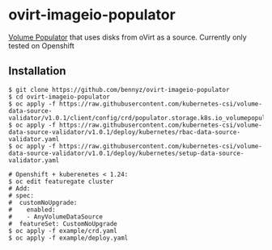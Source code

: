 # ovirt-imageio-populator
 
[Volume Populator](https://kubernetes.io/blog/2022/05/16/volume-populators-beta/) that uses disks from oVirt as a source.
Currently only tested on Openshift

## Installation

```shell
$ git clone https://github.com/bennyz/ovirt-imageio-populator
$ cd ovirt-imageio-populator
$ oc apply -f https://raw.githubusercontent.com/kubernetes-csi/volume-data-source-validator/v1.0.1/client/config/crd/populator.storage.k8s.io_volumepopulators.yaml
$ oc apply -f https://raw.githubusercontent.com/kubernetes-csi/volume-data-source-validator/v1.0.1/deploy/kubernetes/rbac-data-source-validator.yaml
$ oc apply -f https://raw.githubusercontent.com/kubernetes-csi/volume-data-source-validator/v1.0.1/deploy/kubernetes/setup-data-source-validator.yaml

# Openshift + kuberenetes < 1.24:
$ oc edit featuregate cluster
# Add:
# spec:
#  customNoUpgrade:
#    enabled:
#    - AnyVolumeDataSource
#  featureSet: CustomNoUpgrade
$ oc apply -f example/crd.yaml
$ oc apply -f example/deploy.yaml
```
